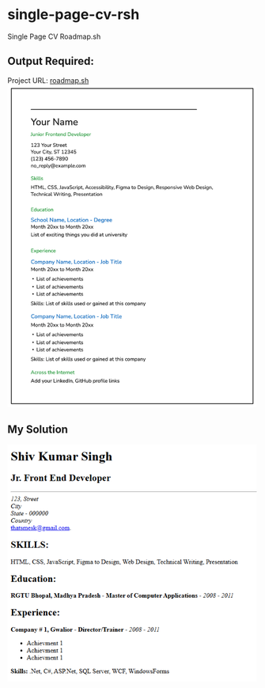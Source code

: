 # single-page-cv-rsh
Single Page CV Roadmap.sh

## Output Required:
Project URL: [roadmap.sh](https://roadmap.sh/projects/single-page-cv)
![output](resume-template-zyl70.png)

## My Solution
![solution](solution.png)